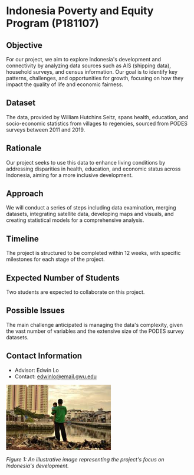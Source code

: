 # Indonesia Poverty and Equity Program (P181107)

## Objective
For our project, we aim to explore Indonesia's development and connectivity by analyzing data sources such as AIS (shipping data), household surveys, and census information. Our goal is to identify key patterns, challenges, and opportunities for growth, focusing on how they impact the quality of life and economic fairness.

## Dataset
The data, provided by William Hutchins Seitz, spans health, education, and socio-economic statistics from villages to regencies, sourced from PODES surveys between 2011 and 2019.

## Rationale
Our project seeks to use this data to enhance living conditions by addressing disparities in health, education, and economic status across Indonesia, aiming for a more inclusive development.

## Approach
We will conduct a series of steps including data examination, merging datasets, integrating satellite data, developing maps and visuals, and creating statistical models for a comprehensive analysis.

## Timeline
The project is structured to be completed within 12 weeks, with specific milestones for each stage of the project.

## Expected Number of Students
Two students are expected to collaborate on this project.

## Possible Issues
The main challenge anticipated is managing the data's complexity, given the vast number of variables and the extensive size of the PODES survey datasets.

## Contact Information
- Advisor: Edwin Lo
- Contact: [edwinlo@email.gwu.edu](mailto:edwinlo@email.gwu.edu)

![Indonesia Development](202401_001.jpeg)

*Figure 1: An illustrative image representing the project's focus on Indonesia's development.*

